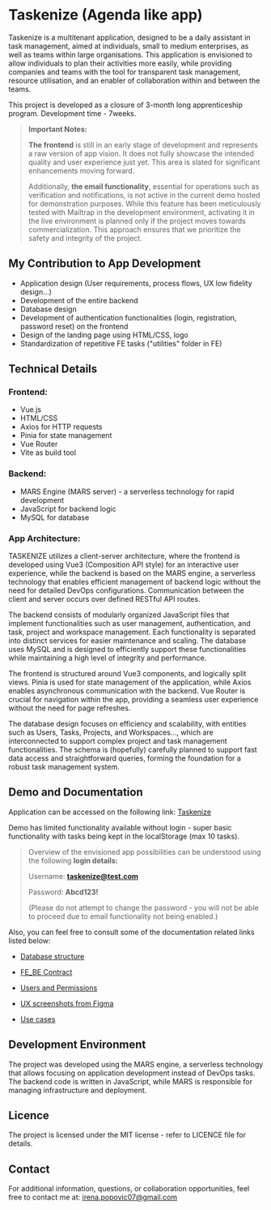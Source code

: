 # Taskenize (Agenda like app)
 Taskenize is a multitenant application, designed to be a daily assistant in task management, aimed at individuals, small to medium enterprises, as well as teams within large organisations. This application is envisioned to allow individuals to plan their activities more easily, while providing companies and teams with the tool for transparent task management, resource utilisation, and an enabler of collaboration within and between the teams.
 
 This project is developed as a closure of 3-month long apprenticeship program. Development time - 7weeks.



 > **Important Notes:**
 >
 > **The frontend** is still in an early stage of development and represents a raw version of app vision. It does not fully showcase the intended quality and user experience just yet. This area is slated for significant enhancements moving forward.
 >
 > Additionally, **the email functionality**, essential for operations such as verification and notifications, is not active in the current demo hosted for demonstration purposes. While this feature has been meticulously tested with Mailtrap in the development environment, activating it in the live environment is planned only if the project moves towards commercialization. This approach ensures that we prioritize the safety and integrity of the project.



## My Contribution to App Development
- Application design (User requirements, process flows, UX low fidelity design...)
- Development of the entire backend 
- Database design
- Development of authentication functionalities (login, registration, password reset) on the frontend
- Design of the landing page using HTML/CSS, logo
- Standardization of repetitive FE tasks ("utilities" folder in FE)

## Technical Details

### Frontend:
 - Vue.js
 - HTML/CSS
 - Axios for HTTP requests
 - Pinia for state management
 - Vue Router
 - Vite as build tool


### Backend:
 - MARS Engine (MARS server) - a serverless technology for rapid development
 - JavaScript for backend logic
 - MySQL for database


### App Architecture:
TASKENIZE utilizes a client-server architecture, where the frontend is developed using Vue3 (Composition API style) for an interactive user experience, while the backend is based on the MARS engine, a serverless technology that enables efficient management of backend logic without the need for detailed DevOps configurations. Communication between the client and server occurs over defined RESTful API routes.

The backend consists of modularly organized JavaScript files that implement functionalities such as user management, authentication, and task, project and workspace management. Each functionality is separated into distinct services for easier maintenance and scaling. The database uses MySQL and is designed to efficiently support these functionalities while maintaining a high level of integrity and performance.

The frontend is structured around Vue3 components, and logically split views. Pinia is used for state management of the application, while Axios enables asynchronous communication with the backend. Vue Router is crucial for navigation within the app, providing a seamless user experience without the need for page refreshes.

The database design focuses on efficiency and scalability, with entities such as Users, Tasks, Projects, and Workspaces..., which are interconnected to support complex project and task management functionalities. The schema is (hopefully) carefully planned to support fast data access and straightforward queries, forming the foundation for a robust task management system.


## Demo and Documentation
Application can be accessed on the following link: [Taskenize](http://307w123.e2.mars-hosting.com/)

Demo has limited functionality available without login - super basic functionality with tasks being kept in the localStorage (max 10 tasks).

> Overview of the envisioned app possibilities can be understood using the following **login details:**
> 
> Username: **taskenize@test.com**
> 
> Password: **Abcd123!**
> 
> (Please do not attempt to change the password - you will not be able to proceed due to email functionality not being enabled.)


Also, you can feel free to consult some of the documentation related links listed below:

- [Database structure](https://drive.google.com/file/d/12C9I5N8rUo2w6MeVaAs3YavWJoRIXnOU/view?usp=drive_link)

- [FE_BE Contract](https://docs.google.com/document/d/19u_XQ0LXa3V3HBpcbWQZtc-UkjMYKVgolsMGZbXUGAo/edit?usp=drive_link)

- [Users and Permissions](https://docs.google.com/spreadsheets/d/1dN_jyEfNSbEReMjKAUCieN-CDkB1aCsrzQemdgMoxjc/edit?usp=drive_link)

- [UX screenshots from Figma](https://drive.google.com/drive/folders/1BRE-na_T7RnDtNefDWGkXG-dlf-2urSh?usp=drive_link)

- [Use cases](https://drive.google.com/drive/folders/1MK9CRqY_eozBhuExTfNfmLgq8f9iVad_?usp=drive_link)


## Development Environment
The project was developed using the MARS engine, a serverless technology that allows focusing on application development instead of DevOps tasks. The backend code is written in JavaScript, while MARS is responsible for managing infrastructure and deployment.


## Licence
The project is licensed under the MIT license - refer to LICENCE file for details.

## Contact
For additional information, questions, or collaboration opportunities, feel free to contact me at: [irena.popovic07@gmail.com](mailto:irena.popovic07@gmail.com)
